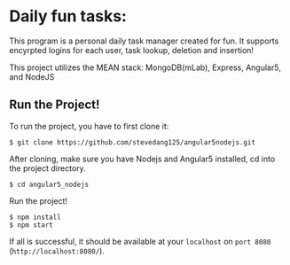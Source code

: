 # Daily fun tasks:

This program is a personal daily task manager created for fun. It supports encyrpted logins for each user, task lookup, deletion and insertion!

This project utilizes the MEAN stack: MongoDB(mLab), Express, Angular5, and NodeJS

## Run the Project!
To run the project, you have to first clone it:
```
$ git clone https://github.com/stevedang125/angular5nodejs.git
```

After cloning, make sure you have Nodejs and Angular5 installed, cd into the project directory.
```
$ cd angular5_nodejs
```

Run the project!
```
$ npm install
$ npm start
```
If all is successful, it should be available at your `localhost` on `port 8080` (`http://localhost:8080/`).


